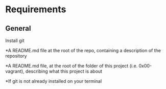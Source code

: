 # Requirements

## General

Install git

*A README.md file at the root of the repo, containing a description of the repository

*A README.md file, at the root of the folder of this project (i.e. 0x00-vagrant), describing what this project is about

*If git is not already installed on your terminal
